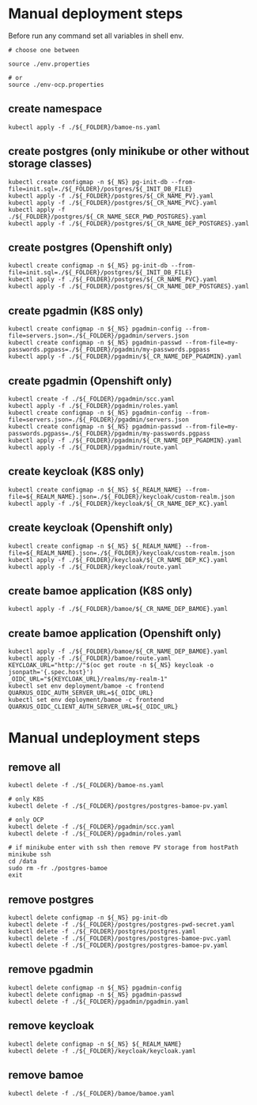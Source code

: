 # Manual deployment steps

Before run any command set all variables in shell env.
```
# choose one between

source ./env.properties

# or
source ./env-ocp.properties
```

## create namespace
```
kubectl apply -f ./${_FOLDER}/bamoe-ns.yaml 
```

## create postgres (only minikube or other without storage classes)
```
kubectl create configmap -n ${_NS} pg-init-db --from-file=init.sql=./${_FOLDER}/postgres/${_INIT_DB_FILE}
kubectl apply -f ./${_FOLDER}/postgres/${_CR_NAME_PV}.yaml 
kubectl apply -f ./${_FOLDER}/postgres/${_CR_NAME_PVC}.yaml 
kubectl apply -f ./${_FOLDER}/postgres/${_CR_NAME_SECR_PWD_POSTGRES}.yaml 
kubectl apply -f ./${_FOLDER}/postgres/${_CR_NAME_DEP_POSTGRES}.yaml 
```

## create postgres (Openshift only)
```
kubectl create configmap -n ${_NS} pg-init-db --from-file=init.sql=./${_FOLDER}/postgres/${_INIT_DB_FILE}
kubectl apply -f ./${_FOLDER}/postgres/${_CR_NAME_PVC}.yaml 
kubectl apply -f ./${_FOLDER}/postgres/${_CR_NAME_DEP_POSTGRES}.yaml 
```


## create pgadmin (K8S only)
```
kubectl create configmap -n ${_NS} pgadmin-config --from-file=servers.json=./${_FOLDER}/pgadmin/servers.json
kubectl create configmap -n ${_NS} pgadmin-passwd --from-file=my-passwords.pgpass=./${_FOLDER}/pgadmin/my-passwords.pgpass
kubectl apply -f ./${_FOLDER}/pgadmin/${_CR_NAME_DEP_PGADMIN}.yaml 

```

## create pgadmin (Openshift only)
```
kubectl create -f ./${_FOLDER}/pgadmin/scc.yaml
kubectl apply -f ./${_FOLDER}/pgadmin/roles.yaml
kubectl create configmap -n ${_NS} pgadmin-config --from-file=servers.json=./${_FOLDER}/pgadmin/servers.json
kubectl create configmap -n ${_NS} pgadmin-passwd --from-file=my-passwords.pgpass=./${_FOLDER}/pgadmin/my-passwords.pgpass
kubectl apply -f ./${_FOLDER}/pgadmin/${_CR_NAME_DEP_PGADMIN}.yaml 
kubectl apply -f ./${_FOLDER}/pgadmin/route.yaml
```

## create keycloak (K8S only)
```
kubectl create configmap -n ${_NS} ${_REALM_NAME} --from-file=${_REALM_NAME}.json=./${_FOLDER}/keycloak/custom-realm.json 
kubectl apply -f ./${_FOLDER}/keycloak/${_CR_NAME_DEP_KC}.yaml 
```

## create keycloak (Openshift only)
```
kubectl create configmap -n ${_NS} ${_REALM_NAME} --from-file=${_REALM_NAME}.json=./${_FOLDER}/keycloak/custom-realm.json 
kubectl apply -f ./${_FOLDER}/keycloak/${_CR_NAME_DEP_KC}.yaml 
kubectl apply -f ./${_FOLDER}/keycloak/route.yaml
```

## create bamoe application (K8S only)
```
kubectl apply -f ./${_FOLDER}/bamoe/${_CR_NAME_DEP_BAMOE}.yaml 
```

## create bamoe application (Openshift only)
```
kubectl apply -f ./${_FOLDER}/bamoe/${_CR_NAME_DEP_BAMOE}.yaml 
kubectl apply -f ./${_FOLDER}/bamoe/route.yaml 
KEYCLOAK_URL="http://"$(oc get route -n ${_NS} keycloak -o jsonpath='{.spec.host}')
_OIDC_URL="${KEYCLOAK_URL}/realms/my-realm-1"
kubectl set env deployment/bamoe -c frontend QUARKUS_OIDC_AUTH_SERVER_URL=${_OIDC_URL}
kubectl set env deployment/bamoe -c frontend QUARKUS_OIDC_CLIENT_AUTH_SERVER_URL=${_OIDC_URL}

```


# Manual undeployment steps

## remove all
```
kubectl delete -f ./${_FOLDER}/bamoe-ns.yaml

# only K8S
kubectl delete -f ./${_FOLDER}/postgres/postgres-bamoe-pv.yaml 

# only OCP
kubectl delete -f ./${_FOLDER}/pgadmin/scc.yaml
kubectl delete -f ./${_FOLDER}/pgadmin/roles.yaml

```

```
# if minikube enter with ssh then remove PV storage from hostPath
minikube ssh
cd /data
sudo rm -fr ./postgres-bamoe
exit
```

## remove postgres
```
kubectl delete configmap -n ${_NS} pg-init-db
kubectl delete -f ./${_FOLDER}/postgres/postgres-pwd-secret.yaml 
kubectl delete -f ./${_FOLDER}/postgres/postgres.yaml 
kubectl delete -f ./${_FOLDER}/postgres/postgres-bamoe-pvc.yaml 
kubectl delete -f ./${_FOLDER}/postgres/postgres-bamoe-pv.yaml 
```

## remove pgadmin
```
kubectl delete configmap -n ${_NS} pgadmin-config
kubectl delete configmap -n ${_NS} pgadmin-passwd
kubectl delete -f ./${_FOLDER}/pgadmin/pgadmin.yaml 
```

## remove keycloak
```
kubectl delete configmap -n ${_NS} ${_REALM_NAME}
kubectl delete -f ./${_FOLDER}/keycloak/keycloak.yaml 
```

## remove bamoe
```
kubectl delete -f ./${_FOLDER}/bamoe/bamoe.yaml 
```


